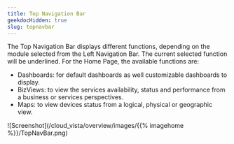 ```yaml
---
title: Top Navigation Bar
geekdocHidden: true
slug: topnavbar
---
```



The Top Navigation Bar displays different functions, depending on the module selected from the Left Navigation Bar. The current selected function will be underlined. For the Home Page, the available functions are:

* Dashboards: for default dashboards as well customizable dashboards to display.
* BizViews: to view the services availability, status and performance from a business or services perspectives.
* Maps: to view devices status from a logical, physical or geographic view.


![Screenshot](/cloud_vista/overview/images/{{% imagehome %}}/TopNavBar.png)

